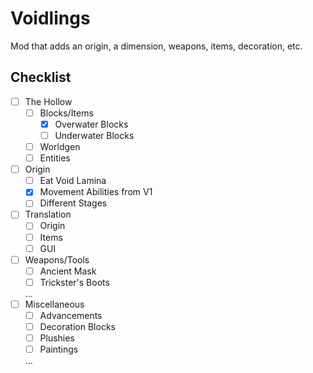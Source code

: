 # Voidlings
Mod that adds an origin, a dimension, weapons, items, decoration, etc.

## Checklist
- [ ] The Hollow
  - [ ] Blocks/Items
    - [X] Overwater Blocks
    - [ ] Underwater Blocks
  - [ ] Worldgen
  - [ ] Entities
- [ ] Origin
  - [ ] Eat Void Lamina
  - [x] Movement Abilities from V1
  - [ ] Different Stages
- [ ] Translation
  - [ ] Origin
  - [ ] Items
  - [ ] GUI
- [ ] Weapons/Tools
  - [ ] Ancient Mask
  - [ ] Trickster's Boots
  
  ...
- [ ] Miscellaneous
  - [ ] Advancements
  - [ ] Decoration Blocks
  - [ ] Plushies
  - [ ] Paintings
  
  ...
